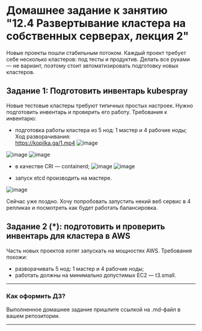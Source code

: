 # Домашнее задание к занятию "12.4 Развертывание кластера на собственных серверах, лекция 2"
Новые проекты пошли стабильным потоком. Каждый проект требует себе несколько кластеров: под тесты и продуктив. Делать все руками — не вариант, поэтому стоит автоматизировать подготовку новых кластеров.

## Задание 1: Подготовить инвентарь kubespray
Новые тестовые кластеры требуют типичных простых настроек. Нужно подготовить инвентарь и проверить его работу. Требования к инвентарю:
* подготовка работы кластера из 5 нод: 1 мастер и 4 рабочие ноды;
Ход разворачивания:  
https://kopilka.ga/1.mp4
 ![image](https://user-images.githubusercontent.com/30965391/153078244-a7ad55fd-f80d-455c-a1fa-14596686e896.png)

 ![image](https://user-images.githubusercontent.com/30965391/153075287-39050ff8-d4f4-4ce6-b42f-c1e0d224d697.png)
![image](https://user-images.githubusercontent.com/30965391/153078016-a78c3845-70c9-44b9-9d30-6f0d4b6a30a7.png)


* в качестве CRI — containerd;
 ![image](https://user-images.githubusercontent.com/30965391/153075403-db2e01ff-ccdd-4e51-bf77-d4a014809c1c.png)
 ![image](https://user-images.githubusercontent.com/30965391/153076835-f33a64ea-913d-4aca-843a-82bf139f064b.png)

* запуск etcd производить на мастере.

![image](https://user-images.githubusercontent.com/30965391/153077829-d2d54952-1200-4587-88f2-d10f19e38e8a.png)

Сейчас уже поздно. Хочу попробовать запустить некий веб сервис в 4 репликах и посмотреть как будет работать балансировка.


## Задание 2 (*): подготовить и проверить инвентарь для кластера в AWS
Часть новых проектов хотят запускать на мощностях AWS. Требования похожи:
* разворачивать 5 нод: 1 мастер и 4 рабочие ноды;
* работать должны на минимально допустимых EC2 — t3.small.

---

### Как оформить ДЗ?

Выполненное домашнее задание пришлите ссылкой на .md-файл в вашем репозитории.

---
